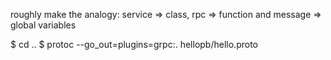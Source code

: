 roughly make the analogy: service => class, rpc => function and message => global variables

$ cd ..
$ protoc --go_out=plugins=grpc:. hellopb/hello.proto